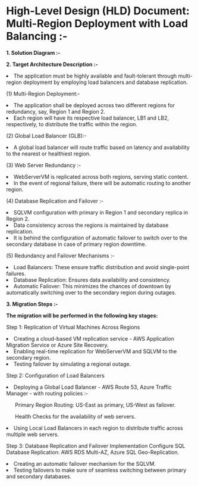 <h1>High-Level Design (HLD) Document: Multi-Region Deployment with Load Balancing :- </h1>
<b>1. Solution Diagram :-</b>



<b>2. Target Architecture Description :-</b>

<li>The application must be highly available and fault-tolerant through multi-region deployment by employing load balancers and database replication.</li>

(1) Multi-Region Deployment:-

<li>The application shall be deployed across two different regions for redundancy, say, Region 1 and Region 2.</li>
<li>Each region will have its respective load balancer, LB1 and LB2, respectively, to distribute the traffic within the region.</li>

(2) Global Load Balancer (GLB):-

<li>A global load balancer will route traffic based on latency and availability to the nearest or healthiest region.</li>

(3) Web Server Redundancy :-

<li>WebServerVM is replicated across both regions, serving static content.</li>
<li>In the event of regional failure, there will be automatic routing to another region.</li>

(4) Database Replication and Failover :-

<li>SQLVM configuration with primary in Region 1 and secondary replica in Region 2.</li>
<li>Data consistency across the regions is maintained by database replication.</li>
<li>It is behind the configuration of automatic failover to switch over to the secondary database in case of primary region downtime.</li>

(5) Redundancy and Failover Mechanisms :-

<li>Load Balancers: These ensure traffic distribution and avoid single-point failures.</li>
<li>Database Replication: Ensures data availability and consistency.</li>
<li>Automatic Failover: This minimizes the chances of downtown by automatically switching over to the secondary region during outages.</li>
<p></p>
<b>3. Migration Steps :-</b>

<b>The migration will be performed in the following key stages:</b>

Step 1: Replication of Virtual Machines Across Regions

<li>Creating a cloud-based VM replication service - AWS Application Migration Service or Azure Site Recovery.</li>
<li>Enabling real-time replication for WebServerVM and SQLVM to the secondary region.</li>
<li>Testing failover by simulating a regional outage.</li>

Step 2: Configuration of Load Balancers

<li>Deploying a Global Load Balancer - AWS Route 53, Azure Traffic Manager - with routing policies :-</li>
	<ul>Primary Region Routing: US-East as primary, US-West as failover.</ul>
	<ul>Health Checks for the availability of web servers.</ul> 
<li>Using Local Load Balancers in each region to distribute traffic across multiple web servers.</li>

Step 3: Database Replication and Failover Implementation Configure SQL Database Replication: AWS RDS Multi-AZ, Azure SQL Geo-Replication. 

<li>Creating an automatic failover mechanism for the SQLVM.</li>
<li>Testing failovers to make sure of seamless switching between primary and secondary databases.</li>
